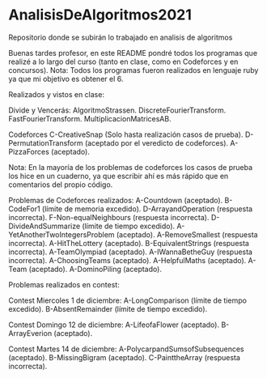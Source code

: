 # AnalisisDeAlgoritmos2021
Repositorio donde se subirán lo trabajado en analisis de algoritmos

Buenas tardes profesor, en este README pondré todos los programas que realizé a lo largo del curso (tanto en clase, como en Codeforces y en concursos).
Nota: Todos los programas fueron realizados en lenguaje ruby ya que mi objetivo es obtener el 6.

Realizados y vistos en clase:

  Divide y Vencerás:
    AlgoritmoStrassen.
    DiscreteFourierTransform.
    FastFourierTransform.
    MultiplicacionMatricesAB.
    
  Codeforces
    C-CreativeSnap (Solo hasta realización casos de prueba).
    D-PermutationTransform (aceptado por el veredicto de codeforces).
    A-PizzaForces (aceptado).
    
 Nota: En la mayoría de los problemas de codeforces los casos de prueba los hice en un cuaderno, ya que escribir ahí es más rápido que en comentarios del propio código.
 
 Problemas de Codeforces realizados:
  A-Countdown (aceptado).
  B-CodeFor1 (límite de memoria excedido).
  D-ArrayandOperation (respuesta incorrecta).
  F-Non-equalNeighbours (respuesta incorrecta).
  D-DivideAndSummarize (límite de tiempo excedido).
  A-YetAnotherTwoIntegersProblem (aceptado).
  A-RemoveSmallest (respuesta incorrecta).
  A-HitTheLottery (aceptado).
  B-EquivalentStrings (respuesta incorrecta).
  A-TeamOlympiad (aceptado).
  A-IWannaBetheGuy (respuesta incorrecta).
  A-ChoosingTeams (aceptado).
  A-HelpfulMaths (aceptado).
  A-Team (aceptado).
  A-DominoPiling (aceptado).
  
  
 Problemas realizados en contest:
 
  Contest Miercoles 1 de diciembre: 
    A-LongComparison (límite de tiempo excedido).
    B-AbsentRemainder (límite de tiempo excedido).
    
  Contest Domingo 12 de diciembre:
    A-LifeofaFlower (aceptado).
    B-ArrayEverion (aceptado).
    
  Contest Martes 14 de diciembre:
    A-PolycarpandSumsofSubsequences (aceptado).
    B-MissingBigram (aceptado).
    C-PainttheArray (respuesta incorrecta).
